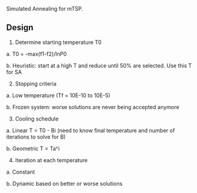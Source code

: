 Simulated Annealing for mTSP.

Design
------

1. Determine starting temperature T0

  a. T0 = -max(f1-f2)/lnP0
  
  b. Heuristic: start at a high T and reduce until 50% are selected. Use this T for SA

2. Stopping criteria

  a. Low temperature (Tf = 10E-10 to 10E-5)
  
  b. Frozen system: worse solutions are never being accepted anymore

3. Cooling schedule

  a. Linear T = T0 - Bi (need to know final temperature and number of iterations to solve for B)
  
  b. Geometric T = Ta^i

4. Iteration at each temperature

  a. Constant

  b. Dynamic based on better or worse solutions
